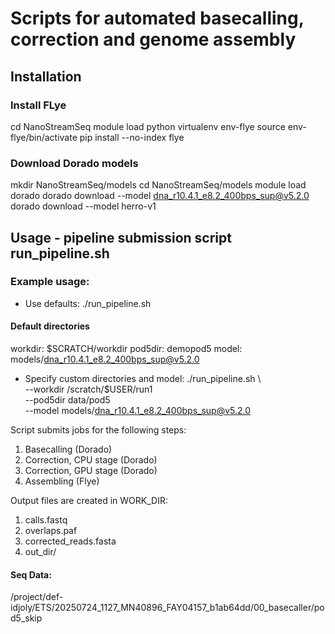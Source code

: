 # Scripts for automated basecalling, correction and genome assembly
## Installation
### Install FLye
cd NanoStreamSeq 
module load python
virtualenv env-flye
source env-flye/bin/activate
pip install --no-index flye

### Download Dorado models
mkdir NanoStreamSeq/models
cd NanoStreamSeq/models
module load dorado
dorado download --model dna_r10.4.1_e8.2_400bps_sup@v5.2.0
dorado download --model herro-v1

## Usage - pipeline submission script run_pipeline.sh 
### Example usage:

- Use defaults:
   ./run_pipeline.sh 

#### Default directories 
workdir: $SCRATCH/workdir
pod5dir:  demopod5
model:    models/dna_r10.4.1_e8.2_400bps_sup@v5.2.0

- Specify custom directories and model:
   ./run_pipeline.sh \  
       --workdir /scratch/$USER/run1 \
       --pod5dir data/pod5 \
       --model models/dna_r10.4.1_e8.2_400bps_sup@v5.2.0

Script submits jobs for the following steps:
1. Basecalling (Dorado)
2. Correction, CPU stage (Dorado)
3. Correction, GPU stage (Dorado)
4. Assembling (Flye)

Output files are created in WORK_DIR:
1. calls.fastq
2. overlaps.paf
3. corrected_reads.fasta
4. out_dir/


#### Seq Data:
/project/def-idjoly/ETS/20250724_1127_MN40896_FAY04157_b1ab64dd/00_basecaller/pod5_skip
